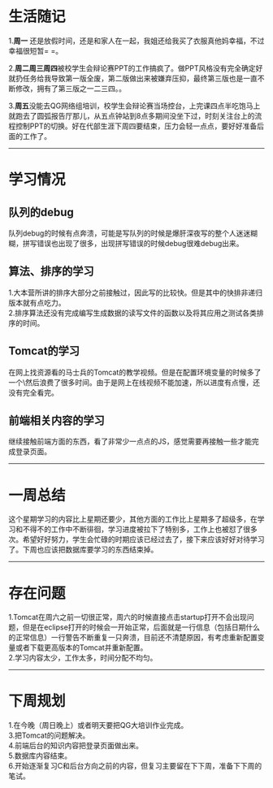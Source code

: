 # 生活随记
1.**周一** 还是放假时间，还是和家人在一起，我姐还给我买了衣服真他妈幸福，不过幸福很短暂= =。

2.**周二周三周四**被校学生会辩论赛PPT的工作搞疯了。做PPT风格没有完全确定好就扔任务给我导致第一版全废，第二版做出来被嫌弃压抑，最终第三版也是一直不断修改，拥有了第三版之一二三四。。   

3.**周五**没能去QG网络组培训，校学生会辩论赛当场控台，上完课四点半吃饱马上就跑去了圆弧报告厅那儿，从五点钟站到8点多期间没坐下过，时刻关注台上的流程控制PPT的切换。好在代部生涯下周四要结束，压力会轻一点点，要好好准备后面的工作了。

---
# 学习情况

## 队列的debug
队列debug的时候有点奔溃，可能是写队列的时候是爆肝深夜写的整个人迷迷糊糊，拼写错误也出现了很多，出现拼写错误的时候debug很难debug出来。

## 算法、排序的学习
1.大本营所讲的排序大部分之前接触过，因此写的比较快。但是其中的快排非递归版本就有点吃力。  
2.排序算法还没有完成编写生成数据的读写文件的函数以及将其应用之测试各类排序的时间。

## Tomcat的学习
在网上找资源看的马士兵的Tomcat的教学视频。但是在配置环境变量的时候多了一个\然后浪费了很多时间。由于是网上在线视频不能加速，所以进度有点慢，还没有完全看完。

## 前端相关内容的学习
继续接触前端方面的东西，看了非常少一点点的JS，感觉需要再接触一些才能完成登录页面。


---
# 一周总结
这个星期学习的内容比上星期还要少，其他方面的工作比上星期多了超级多，在学习和不得不的工作中不断徘徊，学习进度被拉下了特别多，工作上也被怼了很多次。希望好好努力，学生会忙碌的时期应该已经过去了，接下来应该好好对待学习了。下周也应该把数据库要学习的东西结束掉。

---
# 存在问题
1.Tomcat在周六之前一切很正常，周六的时候直接点击startup打开不会出现问题，但是在eclipse打开的时候会一开始正常，后面就是一行信息（包括日期什么的正常信息）一行警告不断重复一只奔溃，目前还不清楚原因，有考虑重新配置变量或者下载更高版本的Tomcat并重新配置。  
2.学习内容太少，工作太多，时间分配不均匀。



---
# 下周规划
1.在今晚（周日晚上）或者明天要把QG大培训作业完成。  
3.把Tomcat的问题解决。  
4.前端后台的知识内容把登录页面做出来。  
5.数据库内容结束。  
6.开始逐渐复习C和后台方向之前的内容，但复习主要留在下下周，准备下下周的笔试。


